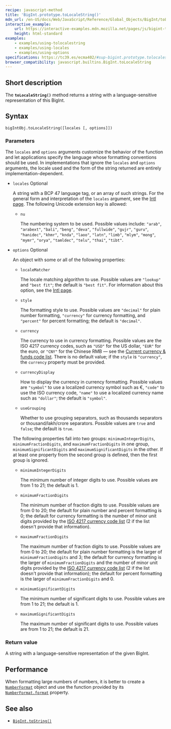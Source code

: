```yaml
---
recipe: javascript-method
title: 'BigInt.prototype.toLocaleString()'
mdn_url: /en-US/docs/Web/JavaScript/Reference/Global_Objects/BigInt/toLocaleString
interactive_example:
    url: https://interactive-examples.mdn.mozilla.net/pages/js/bigint-tolocalestring.html
    height: html-standard
examples:
    - examples/using-tolocalestring
    - examples/using-locales
    - examples/using-options
specifications: https://tc39.es/ecma402/#sup-bigint.prototype.tolocalestring
browser_compatibility: javascript.builtins.BigInt.toLocaleString
---
```


## Short description

The **`toLocaleString()`** method returns a string with a language-sensitive representation of this BigInt.

## Syntax

```
bigIntObj.toLocaleString([locales [, options]])
```

### Parameters

The `locales` and `options` arguments customize the behavior of the function and let applications specify the language whose formatting conventions should be used. In implementations that ignore the `locales` and `options` arguments, the locale used and the form of the string returned are entirely implementation-dependent.

-   `locales` Optional

    A string with a BCP 47 language tag, or an array of such strings. For the general form and interpretation of the `locales` argument, see the [Intl page](/en-US/docs/Web/JavaScript/Reference/Global_Objects/Intl#Locale_identification_and_negotiation). The following Unicode extension key is allowed:

    -   `nu`

        The numbering system to be used. Possible values include: `"arab"`, `"arabext"`, `"bali"`, `"beng"`, `"deva"`, `"fullwide"`, `"gujr"`, `"guru"`, `"hanidec"`, `"khmr"`, `"knda"`, `"laoo"`, `"latn"`, `"limb"`, `"mlym"`, `"mong"`, `"mymr"`, `"orya"`, `"tamldec"`, `"telu"`, `"thai"`, `"tibt"`.

-   `options` Optional

    An object with some or all of the following properties:

    -   `localeMatcher`

        The locale matching algorithm to use. Possible values are `"lookup"` and `"best fit"`; the default is `"best fit"`. For information about this option, see the [Intl page](/en-US/docs/Web/JavaScript/Reference/Global_Objects/Intl#Locale_negotiation).

    -   `style`

        The formatting style to use. Possible values are `"decimal"` for plain number formatting, `"currency"` for currency formatting, and `"percent"` for percent formatting; the default is `"decimal"`.

    -   `currency`

        The currency to use in currency formatting. Possible values are the ISO 4217 currency codes, such as `"USD"` for the US dollar, `"EUR"` for the euro, or `"CNY"` for the Chinese RMB — see the [Current currency & funds code list](http://www.currency-iso.org/en/home/tables/table-a1.html). There is no default value; if the `style` is `"currency"`, the `currency` property must be provided.

    -   `currencyDisplay`

        How to display the currency in currency formatting. Possible values are `"symbol"` to use a localized currency symbol such as €, `"code"` to use the ISO currency code, `"name"` to use a localized currency name such as `"dollar"`; the default is `"symbol"`.

    -   `useGrouping`

        Whether to use grouping separators, such as thousands separators or thousand/lakh/crore separators. Possible values are `true` and `false`; the default is `true`.

    The following properties fall into two groups: `minimumIntegerDigits`, `minimumFractionDigits`, and `maximumFractionDigits` in one group, `minimumSignificantDigits` and `maximumSignificantDigits` in the other. If at least one property from the second group is defined, then the first group is ignored.

    -   `minimumIntegerDigits`

        The minimum number of integer digits to use. Possible values are from 1 to 21; the default is 1.

    -   `minimumFractionDigits`

        The minimum number of fraction digits to use. Possible values are from 0 to 20; the default for plain number and percent formatting is 0; the default for currency formatting is the number of minor unit digits provided by the [ISO 4217 currency code list](http://www.currency-iso.org/en/home/tables/table-a1.html) (2 if the list doesn't provide that information).

    -   `maximumFractionDigits`

        The maximum number of fraction digits to use. Possible values are from 0 to 20; the default for plain number formatting is the larger of `minimumFractionDigits` and 3; the default for currency formatting is the larger of `minimumFractionDigits` and the number of minor unit digits provided by the [ISO 4217 currency code list](http://www.currency-iso.org/en/home/tables/table-a1.html) (2 if the list doesn't provide that information); the default for percent formatting is the larger of `minimumFractionDigits` and 0.

    -   `minimumSignificantDigits`

        The minimum number of significant digits to use. Possible values are from 1 to 21; the default is 1.

    -   `maximumSignificantDigits`

        The maximum number of significant digits to use. Possible values are from 1 to 21; the default is 21.

### Return value

A string with a language-sensitive representation of the given BigInt.

## Performance

When formatting large numbers of numbers, it is better to create a [`NumberFormat`](/en-US/docs/Web/JavaScript/Reference/Global_Objects/NumberFormat) object and use the function provided by its [`NumberFormat.format`](/en-US/docs/Web/JavaScript/Reference/Global_Objects/NumberFormat/format) property.

## See also

-   [`BigInt.toString()`](/en-US/docs/Web/JavaScript/Reference/Global_Objects/BigInt/toString)
